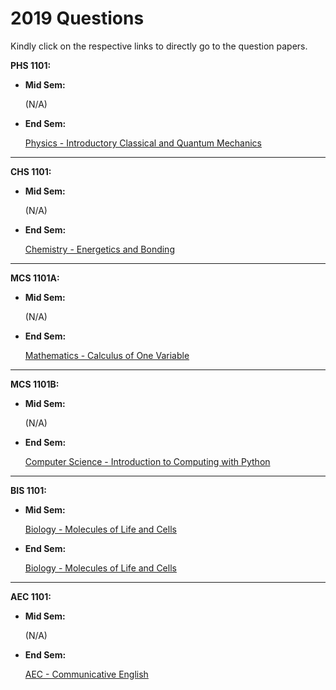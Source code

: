 # 2019 Questions

Kindly click on the respective links to directly go to the question papers.

**PHS 1101:**
- **Mid Sem:**
    
    (N/A)
- **End Sem:**

    [Physics - Introductory Classical and Quantum Mechanics](endsems/PHS1101.pdf)
---
**CHS 1101:**
- **Mid Sem:**
    
    (N/A)
- **End Sem:**

    [Chemistry - Energetics and Bonding](endsems/CHS1101.pdf)
---
**MCS 1101A:**
- **Mid Sem:**

    (N/A)
- **End Sem:**

    [Mathematics - Calculus of One Variable](endsems/MCS1101A.pdf)
---
**MCS 1101B:**
- **Mid Sem:**

    (N/A)
- **End Sem:**

    [Computer Science - Introduction to Computing with Python](endsems/MCS1101B.pdf)
---
**BIS 1101:**
- **Mid Sem:**

    [Biology - Molecules of Life and Cells](midsems/BIS1101.pdf)
- **End Sem:**

    [Biology - Molecules of Life and Cells](endsems/BIS1101.pdf)
---
**AEC 1101:**
- **Mid Sem:**

    (N/A)
- **End Sem:**

    [AEC - Communicative English](endsems/AEC1101.pdf)

